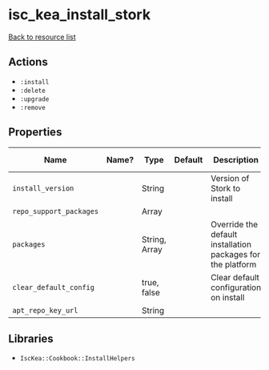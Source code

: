 # isc_kea_install_stork

[Back to resource list](../README.md#resources)

## Actions

- `:install`
- `:delete`
- `:upgrade`
- `:remove`

## Properties

| Name                    | Name? | Type          | Default | Description                                                 | Allowed Values   |
| ----------------------- | ----- | ------------- | ------- | ----------------------------------------------------------- | ---------------- |
| `install_version`       |       | String        |         | Version of Stork to install                                 | stork, stork-dev |
| `repo_support_packages` |       | Array         |         |                                                             |                  |
| `packages`              |       | String, Array |         | Override the default installation packages for the platform |                  |
| `clear_default_config`  |       | true, false   |         | Clear default configuration on install                      |                  |
| `apt_repo_key_url`      |       | String        |         |                                                             |                  |

## Libraries

- `IscKea::Cookbook::InstallHelpers`
